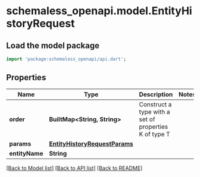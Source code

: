 # schemaless_openapi.model.EntityHistoryRequest

## Load the model package
```dart
import 'package:schemaless_openapi/api.dart';
```

## Properties
Name | Type | Description | Notes
------------ | ------------- | ------------- | -------------
**order** | **BuiltMap&lt;String, String&gt;** | Construct a type with a set of properties K of type T | 
**params** | [**EntityHistoryRequestParams**](EntityHistoryRequestParams.md) |  | 
**entityName** | **String** |  | 

[[Back to Model list]](../README.md#documentation-for-models) [[Back to API list]](../README.md#documentation-for-api-endpoints) [[Back to README]](../README.md)


